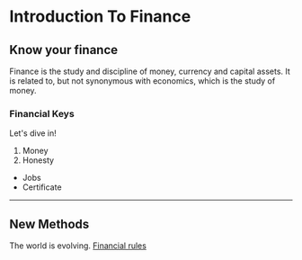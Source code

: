 # Introduction To Finance

## Know your finance

Finance is the study and discipline of money, currency and capital assets. It is related to, but not synonymous with economics, which is the study of money.

### Financial Keys
Let's dive in!
1. Money
2. Honesty

- Jobs
- Certificate

---
## New Methods
The world is evolving.
[Financial rules](https://www.wipo.int/export/sites/www/about-wipo/en/pdf/wipo_financial_regulations.pdf)
